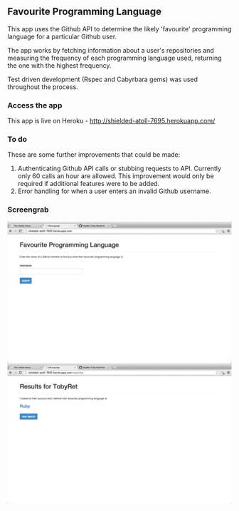 Favourite Programming Language
------------------------------

This app uses the Github API to determine the likely 'favourite' programming language for a particular Github user.

The app works by fetching information about a user's repositories and measuring the frequency of each programming language used, returning the one with the highest frequency.

Test driven development (Rspec and Cabyrbara gems) was used throughout the process.

### Access the app
This app is live on Heroku - http://shielded-atoll-7695.herokuapp.com/

### To do
These are some further improvements that could be made:

1. Authenticating Github API calls or stubbing requests to API. Currently only 60 calls an hour are allowed. This improvement would only be required if additional features were to be added.
2. Error handling for when a user enters an invalid Github username.

### Screengrab

![](app/assets/images/screengrab.png)
![](app/assets/images/screengrab2.png)
